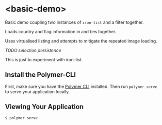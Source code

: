 # \<basic-demo\>

Basic demo coupling two instances of `iron-list` and a filter together.

Loads country and flag information in and ties together.

Uses virtualised listing and attempts to mitigate the repeated image loading.

*TODO selection persistence*

This is just to experiment with iron-list.

## Install the Polymer-CLI

First, make sure you have the [Polymer CLI](https://www.npmjs.com/package/polymer-cli) installed. Then run `polymer serve` to serve your application locally.

## Viewing Your Application

```
$ polymer serve
```

